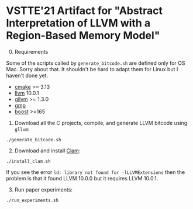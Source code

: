 # VSTTE'21 Artifact for "Abstract Interpretation of LLVM with a Region-Based Memory Model" #

0. Requirements

Some of the scripts called by `generate_bitcode.sh` are defined only
for OS Mac. Sorry about that. It shouldn't be hard to adapt them for
Linux but I haven't done yet.

- [cmake](https://cmake.org/) >= 3.13
- [llvm](https://releases.llvm.org/download.html) 10.0.1
- [gllvm](https://github.com/SRI-CSL/gllvm) >= 1.3.0
- [gmp](https://gmplib.org/)
- [boost](https://www.boost.org/) >=165

1. Download all the C projects, compile, and generate LLVM bitcode using `gllvm`:

```
./generate_bitcode.sh
```

2. Download and install [Clam](https://github.com/seahorn/clam):

```
./install_clam.sh
```

If you see the error `ld: library not found for -lLLVMExtensions` then
the problem is that it found LLVM 10.0.0 but it requires LLVM 10.0.1.

3. Run paper experiments:

```
./run_experiments.sh

```

